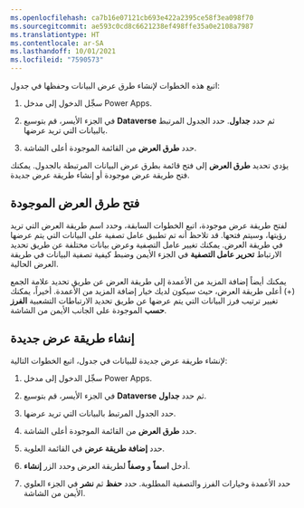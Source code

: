 ```yaml
---
ms.openlocfilehash: ca7b16e07121cb693e422a2395ce58f3ea098f70
ms.sourcegitcommit: ae593c0cd8c6621238ef498ffe35a0e2108a7987
ms.translationtype: HT
ms.contentlocale: ar-SA
ms.lasthandoff: 10/01/2021
ms.locfileid: "7590573"
---
```

اتبع هذه الخطوات لإنشاء طرق عرض البيانات وحفظها في جدول:

1.  سجِّل الدخول إلى مدخل Power Apps.

1.  في الجزء الأيسر، قم بتوسيع **Dataverse** ثم حدد **جداول**. حدد الجدول المرتبط بالبيانات التي تريد عرضها.

1.  حدد **طرق العرض** من القائمة الموجودة أعلى الشاشة.

يؤدي تحديد **طرق العرض** إلى فتح قائمة بطرق عرض البيانات المرتبطة بالجدول. يمكنك فتح طريقة عرض موجودة أو إنشاء طريقة عرض جديدة. 

## <a name="open-existing-views"></a>فتح طرق العرض الموجودة

لفتح طريقة عرض موجودة، اتبع الخطوات السابقة، وحدد اسم طريقة العرض التي تريد رؤيتها، وسيتم فتحها. قد تلاحظ أنه تم تطبيق عامل تصفية على البيانات التي يتم عرضها في طريقة العرض.
يمكنك تغيير عامل التصفية وعرض بيانات مختلفة عن طريق تحديد الارتباط **تحرير عامل التصفية‬** في الجزء الأيمن وضبط كيفية تصفية البيانات في طريقة العرض الحالية.

يمكنك أيضاً إضافة المزيد من الأعمدة إلى طريقة العرض عن طريق تحديد علامة الجمع (+) أعلى طريقة العرض، حيث سيكون لديك خيار إضافة المزيد من الأعمدة. أخيراً، يمكنك تغيير ترتيب فرز البيانات التي يتم عرضها عن طريق تحديد الارتباطات التشعبية **الفرز حسب** الموجودة على الجانب الأيمن من الشاشة.

## <a name="create-a-new-view"></a>إنشاء طريقة عرض جديدة

لإنشاء طريقة عرض جديدة للبيانات في جدول، اتبع الخطوات التالية:

1.  سجِّل الدخول إلى مدخل Power Apps.

1.  في الجزء الأيسر، قم بتوسيع **Dataverse** ثم حدد **جداول**.

1.  حدد الجدول المرتبط بالبيانات التي تريد عرضها.

1.  حدد **طرق العرض** من القائمة الموجودة أعلى الشاشة.

1.  حدد **إضافة طريقة عرض** في القائمة العلوية.

1.  أدخل **اسماً** و **وصفاً** لطريقة العرض وحدد الزر **إنشاء**.

1.  حدد الأعمدة وخيارات الفرز والتصفية المطلوبة. حدد **حفظ** ثم **نشر** في الجزء العلوي الأيمن من الشاشة. 
